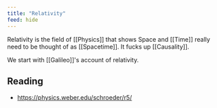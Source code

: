 ```yaml
---
title: "Relativity"
feed: hide
---
```


Relativity is the field of [[Physics]] that shows Space and [[Time]] really need to be thought of as [[Spacetime]]. It fucks up [[Causality]]. 

We start with [[Galileo]]'s account of relativity.

## Reading

* https://physics.weber.edu/schroeder/r5/